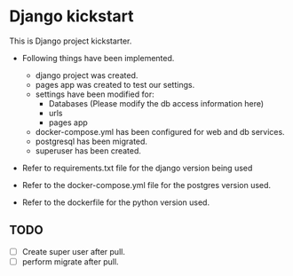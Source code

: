 # Django kickstart

This is Django project kickstarter.

- Following things have been implemented.

  - django project was created.
  - pages app was created to test our settings.
  - settings have been modified for:
    - Databases (Please modify the db access information here)
    - urls
    - pages app
  - docker-compose.yml has been configured for web and db services.
  - postgresql has been migrated.
  - superuser has been created.

- Refer to requirements.txt file for the django version being used

- Refer to the docker-compose.yml file for the postgres version used.

- Refer to the dockerfile for the python version used.

## TODO

- [ ] Create super user after pull.
- [ ] perform migrate after pull.
